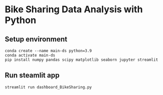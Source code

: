 # Bike Sharing Data Analysis with Python
## Setup environment
```
conda create --name main-ds python=3.9
conda activate main-ds
pip install numpy pandas scipy matplotlib seaborn jupyter streamlit
```

## Run steamlit app
```
streamlit run dashboard_BikeSharing.py
```
